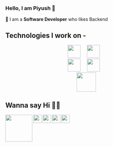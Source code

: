 ### Hello, I am Piyush 👋
🚀 I am a **Software Developer** who likes Backend <br>



## Technologies I work on - 


 <div>
  <p align="center">
  <img width="40" height="40" src="https://cdn.svgporn.com/logos/javascript.svg">
    &nbsp &nbsp
  <img width="40" height="40" src="https://cdn.svgporn.com/logos/html-5.svg">
    &nbsp &nbsp
    <br>
  <img width="40" height="40" src="https://cdn.svgporn.com/logos/nodejs-icon.svg">
    &nbsp &nbsp  
  <img width="40" height="40" src="https://cdn.svgporn.com/logos/express.svg">
    &nbsp &nbsp
    <br>
  <img height="60" width="60" src="https://cdn.svgporn.com/logos/mongodb.svg">
  </p>
</div>



## Wanna say Hi 👋👋


  <a target="_blank" href="https://www.linkedin.com/in/piyushjangid21/">
    <img align="left" width="84px" src="https://cdn.svgporn.com/logos/linkedin.svg" />
  </a>
  <a target="_blank" href="https://twitter.com/piyushjangid21">
    <img align="left" width="26px" src="https://cdn.svgporn.com/logos/twitter.svg" />
  </a>
  
  <a target="_blank" href="https://instagram.com/piyush.21217">
    <img align="left" width="26px" src="https://cdn.svgporn.com/logos/instagram-icon.svg" />
  </a>
 
  <a target="_blank" href="https://www.facebook.com/piyushjangid21">
    <img align="left" width="26px" src="https://cdn.svgporn.com/logos/facebook.svg" />
  </a>
  <a href="mailto:piyushjangid212@gmail.com">
    <img align="left" width="26px" src="https://cdn.svgporn.com/logos/google-gmail.svg" />
  </a>
